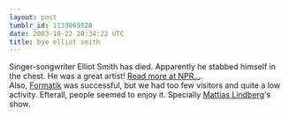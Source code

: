 ```yaml
---
layout: post
tumblr_id: 1133069528  
date: 2003-10-22 20:34:22 UTC
title: bye elliot smith
---
```


Singer-songwriter Elliot Smith has died. Apparently he stabbed himself in the chest. He was a great artist! <a href="http://www.npr.org/display_pages/features/feature_1475177.html" target="_blank">Read more at NPR...</a>.
<br/>
Also, <a href="http://formatik.artsweden.com/" target="_blank">Formatik</a> was successful, but we had too few visitors and quite a low activity. Efterall, people seemed to enjoy it. Specially <a href="http://www.fakepilot.com/" target="_blank">Mattias Lindberg</a>'s show.
